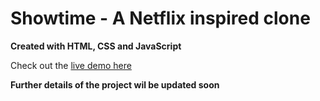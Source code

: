 # Showtime - A Netflix inspired clone

**Created with HTML, CSS and JavaScript**

Check out the [live demo here](https://showtime-mandeep.netlify.app/)

**Further details of the project wil be updated soon**
